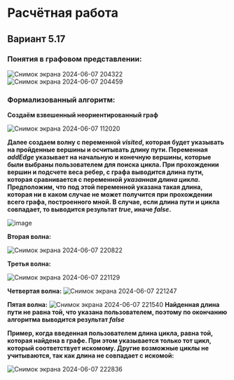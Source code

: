 # Расчётная работа 
## Вариант 5.17
### Понятия в графовом представлении:
![Снимок экрана 2024-06-07 204322](https://github.com/iis-32170x/RPIIS/assets/144333910/76265116-2e9c-4833-9fdc-6fabd084a904)
![Снимок экрана 2024-06-07 204459](https://github.com/iis-32170x/RPIIS/assets/144333910/a86e59e9-1a6f-4806-be41-097c0dc633bf)
### Формализованный алгоритм:
**Создаём взвешенный неориентированный граф**

![Снимок экрана 2024-06-07 112020](https://github.com/iis-32170x/RPIIS/assets/144333910/a5f0b656-32a3-44b6-8a53-39bfd8fbe203)

**Далее создаем волну с переменной *visited*, которая будет указывать на пройденные вершины и осчитывать длину пути.
Переменная *addEdge* указывает на начальную и конечную вершины, которые были выбраны пользователем для поиска цикла.
При прохождении вершин и подсчете веса ребер, с графа выводится длина пути, которая сравнивается с переменной *указанная длина цикла*.
Предположим, что под этой переменной указана такая длина, которая ни в каком случае не может получится при прохождении всего графа, построенного мной.
В случае, если длина пути и цикла совпадает, то выводится результат *true*, иначе *false*.**

![image](https://github.com/iis-32170x/RPIIS/assets/144333910/726e163f-dbf3-4ff8-8399-c8eee9ac38be)

**Вторая волна:**

![Снимок экрана 2024-06-07 220822](https://github.com/iis-32170x/RPIIS/assets/144333910/d80773f1-b33e-4cb8-82c4-5d45b39c9541)

**Третья волна:**

![Снимок экрана 2024-06-07 221129](https://github.com/iis-32170x/RPIIS/assets/144333910/378057b0-21e9-48d9-bd45-d3279ac913c5)

**Четвертая волна:**
![Снимок экрана 2024-06-07 221247](https://github.com/iis-32170x/RPIIS/assets/144333910/ae481a7f-94ea-4b57-bf4d-b3b470be62b7)

**Пятая волна:**
![Снимок экрана 2024-06-07 221540](https://github.com/iis-32170x/RPIIS/assets/144333910/bec53f7c-7017-4551-8b6a-7710d1ff5599)
**Найденная длина пути не равна той, что указана пользователем, поэтому по окончанию алгоритма выводится результат *false***

**Пример, когда введенная пользователем длина цикла, равна той, которая найдена в графе. При этом указывается только тот цикл, который соответствует искомому.
Другие возможные циклы не учитываются, так как длина не совпадает с искомой:**

![Снимок экрана 2024-06-07 222836](https://github.com/iis-32170x/RPIIS/assets/144333910/ba8ba131-83c6-4ee7-9119-e15e1250387e)
